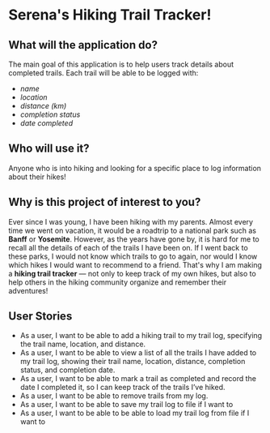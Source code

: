# Serena's Hiking Trail Tracker!

## What will the application do?
The main goal of this application is to help users track details about completed trails. Each trail will be able to be logged with: 
- *name* 
- *location* 
- *distance (km)*
- *completion status*
- *date completed* 

## Who will use it?
Anyone who is into hiking and looking for a specific place to log information about their hikes! 

## Why is this project of interest to you?
Ever since I was young, I have been hiking with my parents. Almost every time we went on vacation, it would be a roadtrip to a national park such as **Banff** or **Yosemite**. However, as the years have gone by, it is hard for me to recall all the details of each of the trails I have been on. If I went back to these parks, I would not know which trails to go to again, nor would I know which hikes I would want to recommend to a friend. That's why I am making a **hiking trail tracker** — not only to keep track of my own hikes, but also to help others in the hiking community organize and remember their adventures!

## User Stories
- As a user, I want to be able to add a hiking trail to my trail log, specifying the trail name, location, and distance.
- As a user, I want to be able to view a list of all the trails I have added to my trail log, showing their trail name, location, distance, completion status, and completion date.
- As a user, I want to be able to mark a trail as completed and record the date I completed it, so I can keep track of the trails I’ve hiked.
- As a user, I want to be able to remove trails from my log.
- As a user, I want to be able to save my trail log to file if I want to
- As a user, I want to be able to be able to load my trail log from file if I want to
